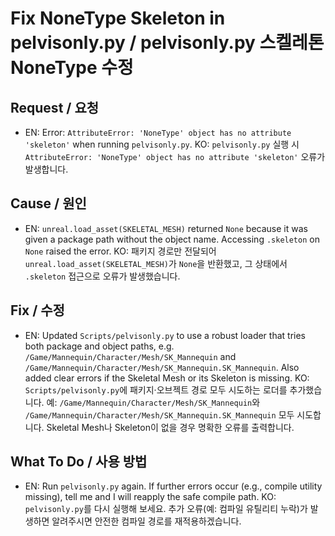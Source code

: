 # Fix NoneType Skeleton in pelvisonly.py / pelvisonly.py 스켈레톤 NoneType 수정

## Request / 요청
- EN: Error: `AttributeError: 'NoneType' object has no attribute 'skeleton'` when running `pelvisonly.py`.
  KO: `pelvisonly.py` 실행 시 `AttributeError: 'NoneType' object has no attribute 'skeleton'` 오류가 발생합니다.

## Cause / 원인
- EN: `unreal.load_asset(SKELETAL_MESH)` returned `None` because it was given a package path without the object name. Accessing `.skeleton` on `None` raised the error.
  KO: 패키지 경로만 전달되어 `unreal.load_asset(SKELETAL_MESH)`가 `None`을 반환했고, 그 상태에서 `.skeleton` 접근으로 오류가 발생했습니다.

## Fix / 수정
- EN: Updated `Scripts/pelvisonly.py` to use a robust loader that tries both package and object paths, e.g. `/Game/Mannequin/Character/Mesh/SK_Mannequin` and `/Game/Mannequin/Character/Mesh/SK_Mannequin.SK_Mannequin`. Also added clear errors if the Skeletal Mesh or its Skeleton is missing.
  KO: `Scripts/pelvisonly.py`에 패키지·오브젝트 경로 모두 시도하는 로더를 추가했습니다. 예: `/Game/Mannequin/Character/Mesh/SK_Mannequin`와 `/Game/Mannequin/Character/Mesh/SK_Mannequin.SK_Mannequin` 모두 시도합니다. Skeletal Mesh나 Skeleton이 없을 경우 명확한 오류를 출력합니다.

## What To Do / 사용 방법
- EN: Run `pelvisonly.py` again. If further errors occur (e.g., compile utility missing), tell me and I will reapply the safe compile path.
  KO: `pelvisonly.py`를 다시 실행해 보세요. 추가 오류(예: 컴파일 유틸리티 누락)가 발생하면 알려주시면 안전한 컴파일 경로를 재적용하겠습니다.

